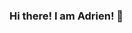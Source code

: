 ### Hi there! I am Adrien! 👋

<!--
**adrientalbot/adrientalbot** is a ✨ _special_ ✨ repository because its `README.md` (this file) appears on your GitHub profile.

- I am a data analyst at Dashmote, an AI company which offers B2B solutions to food and beverage clients such as Coca-Cola, Heineken and so on. 
- MSc Business Analytics Graduate from Imperial College Business School 
- Awards: "The Breakthrough Award’ from Imperial for work on “Improving operational efficiencies and commercial performance” of leading energy company in the UK (July 2020)
- Programming languages: Python, SQL, R, AMPL
- Personal interests: drones, AI, adventure travel, football (or soccer)
- What I am looking to improve and gain knowledge in: A/B testing 

- 📫 How to reach me: adrientalbot2@gmail.com

# You will find here both personal as well as school projects I worked on such as:


